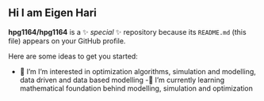 ## Hi I am Eigen Hari


**hpg1164/hpg1164** is a ✨ _special_ ✨ repository because its `README.md` (this file) appears on your GitHub profile.

Here are some ideas to get you started:

- 🔭 I’m  I’m interested in optimization algorithms, simulation and modelling, data driven and data based modelling
-🌱 I’m currently learning mathematical foundation behind  modelling, simulation and optimization



